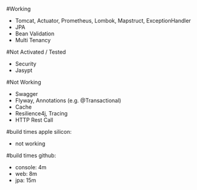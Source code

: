 #Working 
- Tomcat, Actuator, Prometheus, Lombok, Mapstruct, ExceptionHandler
- JPA
- Bean Validation 
- Multi Tenancy

#Not Activated / Tested
- Security
- Jasypt 

#Not Working
- Swagger
- Flyway, Annotations (e.g. @Transactional)
- Cache
- Resilience4j, Tracing
- HTTP Rest Call

#build times apple silicon:
- not working

#build times github:
- console: 4m
- web: 8m
- jpa: 15m